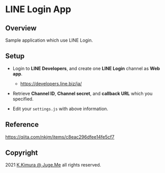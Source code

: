 # LINE Login App

## Overview

Sample application which use LINE Login.


## Setup

- Login to **LINE Developers**, and create one **LINE Login** channel as **Web app**.

  - https://developers.line.biz/ja/

- Retrieve **Channel ID**, **Channel secret**, and **callback URL** which you specified.

- Edit your `settings.js` with above information.


## Reference

https://qiita.com/nkjm/items/c8eac296dfee14fe5cf7


## Copyright

2021 [K.Kimura @ Juge.Me](https://github.com/dotnsf) all rights reserved.
